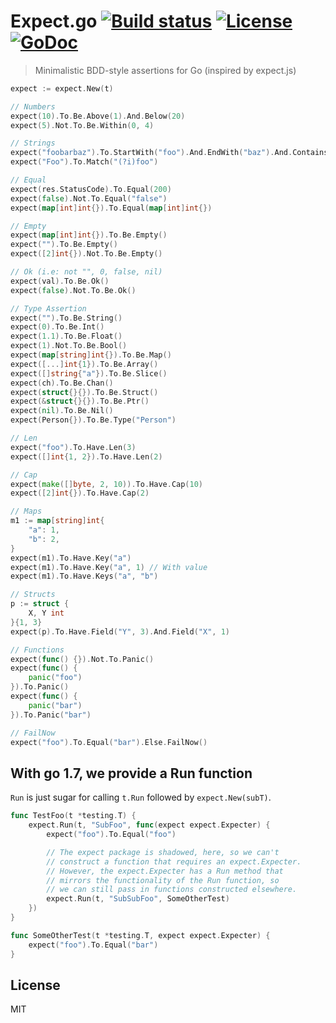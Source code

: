 # Expect.go  [![Build status][travis-image]][travis-url] [![License][license-image]][license-url] [![GoDoc][godoc-img]][godoc-url]
> Minimalistic BDD-style assertions for Go (inspired by expect.js)

```go
expect := expect.New(t)

// Numbers
expect(10).To.Be.Above(1).And.Below(20)
expect(5).Not.To.Be.Within(0, 4)

// Strings
expect("foobarbaz").To.StartWith("foo").And.EndWith("baz").And.Contains("bar")
expect("Foo").To.Match("(?i)foo")

// Equal
expect(res.StatusCode).To.Equal(200)
expect(false).Not.To.Equal("false")
expect(map[int]int{}).To.Equal(map[int]int{})

// Empty
expect(map[int]int{}).To.Be.Empty()
expect("").To.Be.Empty()
expect([2]int{}).Not.To.Be.Empty()

// Ok (i.e: not "", 0, false, nil)
expect(val).To.Be.Ok()
expect(false).Not.To.Be.Ok()

// Type Assertion
expect("").To.Be.String()
expect(0).To.Be.Int()
expect(1.1).To.Be.Float()
expect(1).Not.To.Be.Bool()
expect(map[string]int{}).To.Be.Map()
expect([...]int{1}).To.Be.Array()
expect([]string{"a"}).To.Be.Slice()
expect(ch).To.Be.Chan()
expect(struct{}{}).To.Be.Struct()
expect(&struct{}{}).To.Be.Ptr()
expect(nil).To.Be.Nil()
expect(Person{}).To.Be.Type("Person")

// Len
expect("foo").To.Have.Len(3)
expect([]int{1, 2}).To.Have.Len(2)

// Cap
expect(make([]byte, 2, 10)).To.Have.Cap(10)
expect([2]int{}).To.Have.Cap(2)

// Maps
m1 := map[string]int{
	"a": 1,
	"b": 2,
}
expect(m1).To.Have.Key("a")
expect(m1).To.Have.Key("a", 1) // With value
expect(m1).To.Have.Keys("a", "b")

// Structs
p := struct {
	X, Y int
}{1, 3}
expect(p).To.Have.Field("Y", 3).And.Field("X", 1)

// Functions
expect(func() {}).Not.To.Panic()
expect(func() {
	panic("foo")
}).To.Panic()
expect(func() {
	panic("bar")
}).To.Panic("bar")

// FailNow
expect("foo").To.Equal("bar").Else.FailNow()
```

## With go 1.7, we provide a Run function

`Run` is just sugar for calling `t.Run` followed by `expect.New(subT)`.

```go
func TestFoo(t *testing.T) {
	expect.Run(t, "SubFoo", func(expect expect.Expecter) {
		expect("foo").To.Equal("foo")

		// The expect package is shadowed, here, so we can't
		// construct a function that requires an expect.Expecter.
		// However, the expect.Expecter has a Run method that
		// mirrors the functionality of the Run function, so
		// we can still pass in functions constructed elsewhere.
		expect.Run(t, "SubSubFoo", SomeOtherTest)
	})
}

func SomeOtherTest(t *testing.T, expect expect.Expecter) {
    expect("foo").To.Equal("bar")
}
```

## License
MIT

[travis-image]: https://img.shields.io/travis/a8m/expect.svg?style=flat-square
[travis-url]: https://travis-ci.org/a8m/expect
[license-url]:   LICENSE
[license-image]: https://img.shields.io/badge/license-MIT-blue.svg?style=flat-square
[godoc-url]:     https://godoc.org/github.com/a8m/expect
[godoc-img]:     https://img.shields.io/badge/godoc-reference-blue.svg?style=flat-square
